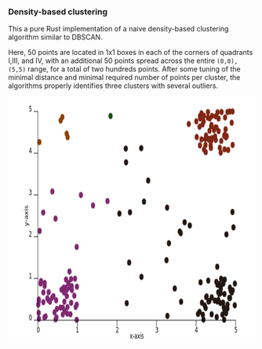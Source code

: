 ### Density-based clustering

This a pure Rust implementation of a naive density-based clustering algorithm similar to DBSCAN.

Here, 50 points are located in 1x1 boxes in each of the corners of quadrants I,III, and IV, with an additional 50 points spread across the entire `(0,0),(5,5)` range, for a total of two hundreds points. After some tuning of the minimal distance and minimal required number of points per cluster, the algorithms properly identifies three clusters with several outliers.

<p align="center"><img src="/example_plot.png" width="600" height="500" /></p>
